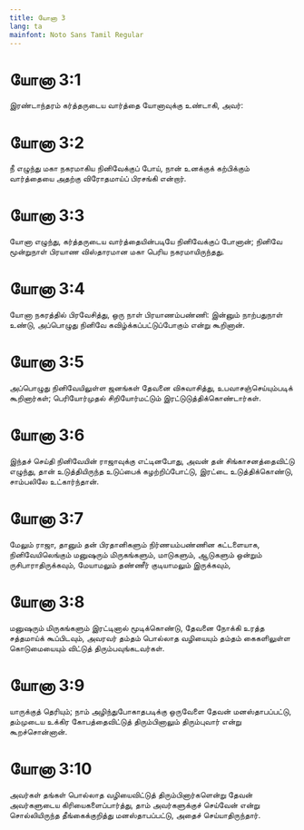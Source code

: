 ```yaml
---
title: யோனா 3
lang: ta
mainfont: Noto Sans Tamil Regular
---
```


# யோனா 3:1

இரண்டாந்தரம் கர்த்தருடைய வார்த்தை யோனாவுக்கு உண்டாகி, அவர்:

# யோனா 3:2

நீ எழுந்து மகா நகரமாகிய நினிவேக்குப் போய், நான் உனக்குக் கற்பிக்கும் வார்த்தையை அதற்கு விரோதமாய்ப் பிரசங்கி என்றார்.

# யோனா 3:3

யோனா எழுந்து, கர்த்தருடைய வார்த்தையின்படியே நினிவேக்குப் போனான்; நினிவே மூன்றுநாள் பிரயாண விஸ்தாரமான மகா பெரிய நகரமாயிருந்தது.

# யோனா 3:4

யோனா நகரத்தில் பிரவேசித்து, ஒரு நாள் பிரயாணம்பண்ணி: இன்னும் நாற்பதுநாள் உண்டு, அப்பொழுது நினிவே கவிழ்க்கப்பட்டுப்போகும் என்று கூறினான்.

# யோனா 3:5

அப்பொழுது நினிவேயிலுள்ள ஜனங்கள் தேவனை விசுவாசித்து, உபவாசஞ்செய்யும்படிக் கூறினார்கள்; பெரியோர்முதல் சிறியோர்மட்டும் இரட்டுடுத்திக்கொண்டார்கள்.

# யோனா 3:6

இந்தச் செய்தி நினிவேயின் ராஜாவுக்கு எட்டினபோது, அவன் தன் சிங்காசனத்தைவிட்டு எழுந்து, தான் உடுத்தியிருந்த உடுப்பைக் கழற்றிப்போட்டு, இரட்டை உடுத்திக்கொண்டு, சாம்பலிலே உட்கார்ந்தான்.

# யோனா 3:7

மேலும் ராஜா, தானும் தன் பிரதானிகளும் நிர்ணயம்பண்ணின கட்டளையாக, நினிவேயிலெங்கும் மனுஷரும் மிருகங்களும், மாடுகளும், ஆடுகளும் ஒன்றும் ருசிபாராதிருக்கவும், மேயாமலும் தண்ணீர் குடியாமலும் இருக்கவும்,

# யோனா 3:8

மனுஷரும் மிருகங்களும் இரட்டினால் மூடிக்கொண்டு, தேவனை நோக்கி உரத்த சத்தமாய்க் கூப்பிடவும், அவரவர் தம்தம் பொல்லாத வழியையும் தம்தம் கைகளிலுள்ள கொடுமையையும் விட்டுத் திரும்பவுங்கடவர்கள்.

# யோனா 3:9

யாருக்குத் தெரியும்; நாம் அழிந்துபோகாதபடிக்கு ஒருவேளை தேவன் மனஸ்தாபப்பட்டு, தம்முடைய உக்கிர கோபத்தைவிட்டுத் திரும்பினாலும் திரும்புவார் என்று கூறச்சொன்னான்.

# யோனா 3:10

அவர்கள் தங்கள் பொல்லாத வழியைவிட்டுத் திரும்பினார்களென்று தேவன் அவர்களுடைய கிரியைகளைப்பார்த்து, தாம் அவர்களுக்குச் செய்வேன் என்று சொல்லியிருந்த தீங்கைக்குறித்து மனஸ்தாபப்பட்டு, அதைச் செய்யாதிருந்தார்.

